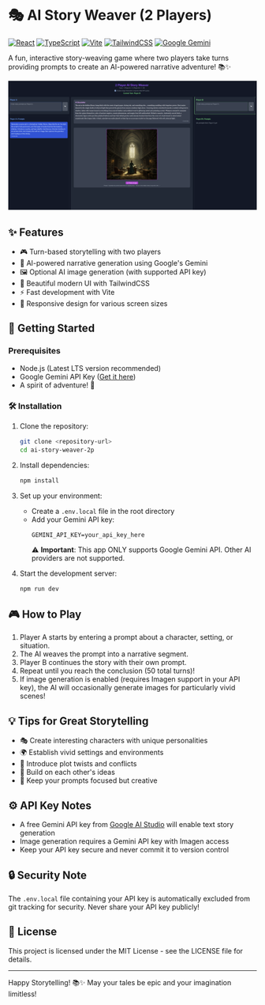 # 🎭 AI Story Weaver (2 Players)

[![React](https://img.shields.io/badge/React-19.1-blue.svg)](https://reactjs.org/)
[![TypeScript](https://img.shields.io/badge/TypeScript-5.7-blue.svg)](https://www.typescriptlang.org/)
[![Vite](https://img.shields.io/badge/Vite-6.2-green.svg)](https://vitejs.dev/)
[![TailwindCSS](https://img.shields.io/badge/TailwindCSS-Latest-38B2AC.svg)](https://tailwindcss.com/)
[![Google Gemini](https://img.shields.io/badge/Google%20Gemini%20API-Latest-orange.svg)](https://ai.google.dev/)

A fun, interactive story-weaving game where two players take turns providing prompts to create an AI-powered narrative adventure! 📚✨

![Screenshot](screenshots/ai-story-weaver-ss.png)

## ✨ Features

- 🎮 Turn-based storytelling with two players
- 🤖 AI-powered narrative generation using Google's Gemini
- 🖼️ Optional AI image generation (with supported API key)
- 🎨 Beautiful modern UI with TailwindCSS
- ⚡ Fast development with Vite
- 📱 Responsive design for various screen sizes

## 🚀 Getting Started

### Prerequisites

- Node.js (Latest LTS version recommended)
- Google Gemini API Key ([Get it here](https://aistudio.google.com/apikey))
- A spirit of adventure! 🌟

### 🛠️ Installation

1. Clone the repository:

   ```bash
   git clone <repository-url>
   cd ai-story-weaver-2p
   ```

2. Install dependencies:

   ```bash
   npm install
   ```

3. Set up your environment:

   - Create a `.env.local` file in the root directory
   - Add your Gemini API key:
     ```env
     GEMINI_API_KEY=your_api_key_here
     ```
     ⚠️ **Important**: This app ONLY supports Google Gemini API. Other AI providers are not supported.

4. Start the development server:
   ```bash
   npm run dev
   ```

## 🎮 How to Play

1. Player A starts by entering a prompt about a character, setting, or situation.
2. The AI weaves the prompt into a narrative segment.
3. Player B continues the story with their own prompt.
4. Repeat until you reach the conclusion (50 total turns)!
5. If image generation is enabled (requires Imagen support in your API key), the AI will occasionally generate images for particularly vivid scenes!

## 💡 Tips for Great Storytelling

- 🎭 Create interesting characters with unique personalities
- 🌍 Establish vivid settings and environments
- 🎪 Introduce plot twists and conflicts
- 🤝 Build on each other's ideas
- 🎯 Keep your prompts focused but creative

## ⚙️ API Key Notes

- A free Gemini API key from [Google AI Studio](https://aistudio.google.com/apikey) will enable text story generation
- Image generation requires a Gemini API key with Imagen access
- Keep your API key secure and never commit it to version control

## 🔒 Security Note

The `.env.local` file containing your API key is automatically excluded from git tracking for security. Never share your API key publicly!

## 📝 License

This project is licensed under the MIT License - see the LICENSE file for details.

---

Happy Storytelling! 📚✨ May your tales be epic and your imagination limitless!
